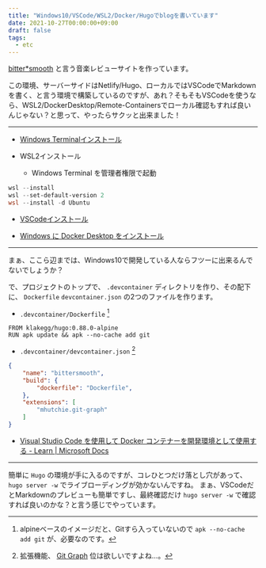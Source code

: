 ```yaml
---
title: "Windows10/VSCode/WSL2/Docker/Hugoでblogを書いています"
date: 2021-10-27T00:00:00+09:00
draft: false
tags:
  - etc
---
```

[bitter*smooth](https://bittersmooth.halflite.net/ "bitter*smooth") と言う音楽レビューサイトを作っています。

この環境、サーバーサイドはNetlify/Hugo、ローカルではVSCodeでMarkdownを書く、と言う環境で構築しているのですが、あれ？そもそもVSCodeを使うなら、WSL2/DockerDesktop/Remote-Containersでローカル確認もすれば良いんじゃない？と思って、やったらサクッと出来ました！

_____

- [Windows Terminalインストール](https://atmarkit.itmedia.co.jp/ait/articles/2104/01/news019.html "ついにWindows Terminalの設定がGUIで可能に　プレビュー版v1.7が公開【Windows Terminal完全マスター】：Windows 10 The Latest（1/2 ページ） - ＠IT")

- WSL2インストール
    - Windows Terminal を管理者権限で起動

```powershell
wsl --install
wsl --set-default-version 2
wsl --install -d Ubuntu
```

- [VSCodeインストール](https://azure.microsoft.com/ja-jp/products/visual-studio-code/ "Visual Studio Code – コード エディター | Microsoft Azure")

- [Windows に Docker Desktop をインストール](https://docs.docker.jp/docker-for-windows/install.html "Windows に Docker Desktop をインストール — Docker-docs-ja 19.03 ドキュメント")

_____

まぁ、ここら辺までは、Windows10で開発している人ならフツーに出来るんでないでしょうか？

で、プロジェクトのトップで、 `.devcontainer` ディレクトリを作り、その配下に、 `Dockerfile` `devcontainer.json` の2つのファイルを作ります。

- `.devcontainer/Dockerfile` [^1]

```docker
FROM klakegg/hugo:0.88.0-alpine
RUN apk update && apk --no-cache add git
```

- `.devcontainer/devcontainer.json` [^2]

```json
{
	"name": "bittersmooth",
	"build": {
		"dockerfile": "Dockerfile",
	},
	"extensions": [
		"mhutchie.git-graph"
	]
}
```

- [Visual Studio Code を使用して Docker コンテナーを開発環境として使用する - Learn | Microsoft Docs](https://docs.microsoft.com/ja-jp/learn/modules/use-docker-container-dev-env-vs-code/ "Visual Studio Code を使用して Docker コンテナーを開発環境として使用する - Learn | Microsoft Docs")

_____

簡単に `Hugo` の環境が手に入るのですが、コレひとつだけ落とし穴があって、 `hugo server -w` でライブローディングが効かないんですね。 まぁ、VSCodeだとMarkdownのプレビューも簡単ですし、最終確認だけ `hugo server -w` で確認すれば良いのかな？と言う感じでやっています。

[^1]: alpineベースのイメージだと、Gitすら入っていないので `apk --no-cache add git` が、必要なのです。
[^2]: 拡張機能、 [Git Graph](https://marketplace.visualstudio.com/items?itemName=mhutchie.git-graph "Git Graph - Visual Studio Marketplace") 位は欲しいですよね…。